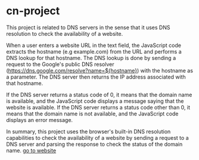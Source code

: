 # cn-project
This project is related to DNS servers in the sense that it uses DNS resolution to check the availability of a website.

When a user enters a website URL in the text field, the JavaScript code extracts the hostname (e.g example.com) from the URL and performs a DNS lookup for that hostname. The DNS lookup is done by sending a request to the Google's public DNS resolver (https://dns.google.com/resolve?name=${hostname}) with the hostname as a parameter. The DNS server then returns the IP address associated with that hostname.

If the DNS server returns a status code of 0, it means that the domain name is available, and the JavaScript code displays a message saying that the website is available. If the DNS server returns a status code other than 0, it means that the domain name is not available, and the JavaScript code displays an error message.

In summary, this project uses the browser's built-in DNS resolution capabilities to check the availability of a website by sending a request to a DNS server and parsing the response to check the status of the domain name.
[go to website]("https://domain-availability-checker.netlify.app")
